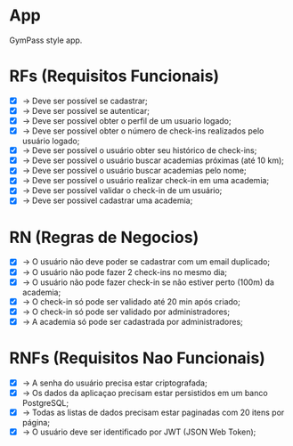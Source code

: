 # App

GymPass style app.

# RFs (Requisitos Funcionais)

- [x] -> Deve ser possível se cadastrar;
- [x] -> Deve ser possível se autenticar;
- [x] -> Deve ser possível obter o perfil de um usuario logado;
- [x] -> Deve ser possível obter o número de check-ins realizados pelo usuário logado;
- [x] -> Deve ser possível o usuário obter seu histórico de check-ins;
- [x] -> Deve ser possível o usuário buscar academias próximas (até 10 km);
- [x] -> Deve ser possível o usuário buscar academias pelo nome;
- [x] -> Deve ser possível o usuário realizar check-in em uma academia;
- [x] -> Deve ser possível validar o check-in de um usuário;
- [x] -> Deve ser possivel cadastrar uma academia;

# RN (Regras de Negocios)

- [x] -> O usuário não deve poder se cadastrar com um email duplicado;
- [x] -> O usuário não pode fazer 2 check-ins no mesmo dia;
- [x] -> O usuário não pode fazer check-in se não estiver perto (100m) da academia;
- [x] -> O check-in só pode ser validado até 20 min após criado;
- [x] -> O check-in só pode ser validado por administradores;
- [x] -> A academia só pode ser cadastrada por administradores;

# RNFs (Requisitos Nao Funcionais)

- [x] -> A senha do usuário precisa estar criptografada;
- [x] -> Os dados da aplicaçao precisam estar persistidos em um banco PostgreSQL;
- [x] -> Todas as listas de dados precisam estar paginadas com 20 itens por página;
- [x] -> O usuário deve ser identificado por JWT (JSON Web Token);